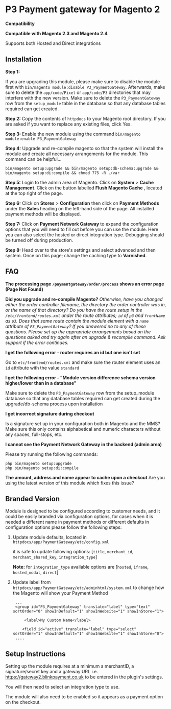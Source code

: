 # P3 Payment gateway for Magento 2

**Compatibility**

**Compatible with Magento 2.3 and Magento 2.4**

Supports both Hosted and Direct integrations

## Installation
**Step 1:**

If you are upgrading this module, please make sure to disable the module first with `bin/magento module:disable P3_PaymentGateway`. Afterwards, make sure to delete the `app/code/Pixel` or `app/code/P3` directories that may interfere with the new version. Make sure to delete the `P3_PaymentGateway` row from the `setup_module` table in the database so that any database tables required can get created.

**Step 2:**
Copy the contents of `httpdocs` to your Magento root directory. If you are asked if you want to replace any existing files, click Yes.

**Step 3:**
Enable the new module using the command `bin/magento module:enable P3_PaymentGateway`

**Step 4:**
Upgrade and re-compile magento so that the system will install the module and create all necessary arrangements for the module. This command can be helpful...
```
bin/magento setup:upgrade && bin/magento setup:db-schema:upgrade && bin/magento setup:di:compile && chmod 775 -R ./var
```

**Step 5:**
Login to the admin area of Magento. Click on **System** > **Cache Management**. Click on the button labelled  __Flush Magento Cache__ , located at the top right of the page.

**Step 6:**
Click on **Stores** > **Configuration** then click on **Payment Methods** under the **Sales** heading on the left-hand side of the page. All installed payment methods will be displayed.

**Step 7:**
Click on **Payment Network Gateway** to expand the configuration options that you will need to fill out before you can use the module. Here you can also select the hosted or direct integration type. Debugging should be turned off during production.

**Step 8:**
Head over to the store's settings and select advanced and then system. Once on this page; change the caching type to **Varnished**.

## FAQ
**The processing page `/paymentgateway/order/process` shows an error page (Page Not Found)**

**Did you upgrade and re-compile Magento?** *Otherwise, have you changed either the order controller filename, the directory the order controller was in, or the name of that directory? Do you have the route setup in the `/etc/frontend/routes.xml` under the route attributes; `id` of `p3` and `frontName` as `p3`. Does that same route contain the module element with a `name` attribute of `P3_PaymentGateway`? If you answered no to any of these questions. Please set up the appropriate arrangements based on the questions asked and try again after an upgrade & recompile command. Ask support if the error continues.*

**I get the following error - router requires an id but one isn't set**

Go to `etc/frontend/routes.xml` and make sure the router element uses an `id` attribute with the value `standard`

**I get the following error - "Module version difference schema version higher/lower than in a database"**

Make sure to delete the `P3_PaymentGateway` row from the setup_module database so that any database tables required can get created during the upgrade/db-schema process upon installation

**I get incorrect signature during checkout**

Is a signature set up in your configuration both in Magento and the MMS? Make sure this only contains alphabetical and numeric characters without any spaces, full-stops, etc.

**I cannot see the Payment Network Gateway in the backend (admin area)**

Please try running the following commands:

```
php bin/magento setup:upgrade
php bin/magento setup:di:compile
```
**The amount, address and name appear to cache upon a checkout**
Are you using the latest version of this module which fixes this issue?

Branded Version
----------------------------

Module is designed to be configured according to customer needs, and it could be easily branded via configuration options,
for cases when it is needed a different name in payment methods or different defaults in configuration options
please follow the following steps:

1. Update module defaults, located in `httpdocs/app/PaymentGateway/etc/config.xml`
   
    it is safe to update following options: [`title`, `merchant_id`, `merchant_shared_key`, `integration_type`]
    
    **Note:** for `integration_type` available options are [`hosted`, `iframe`, `hosted_modal`, `direct`]
    

2. Update label from `httpdocs/app/PaymentGateway/etc/adminhtml/system.xml` to change how the Magento will show your Payment Method
    
    ```
     ...
     <group id="P3_PaymentGateway" translate="label" type="text" sortOrder="0" showInDefault="1" showInWebsite="1" showInStore="1">
        
         <label>My Custom Name</label>
        
        <field id="active" translate="label" type="select" sortOrder="1" showInDefault="1" showInWebsite="1" showInStore="0">
     ....

    ```
    
Setup Instructions
--------------------    
    
Setting up the module requires at a minimum a merchantID, a signature/secret key and a gateway URL i.e. https://gateway2.blinkpayment.co.uk to be entered in the plugin's settings.

You will then need to select an integration type to use.

The module will also need to be enabled so it appears as a payment option on the checkout.
   
